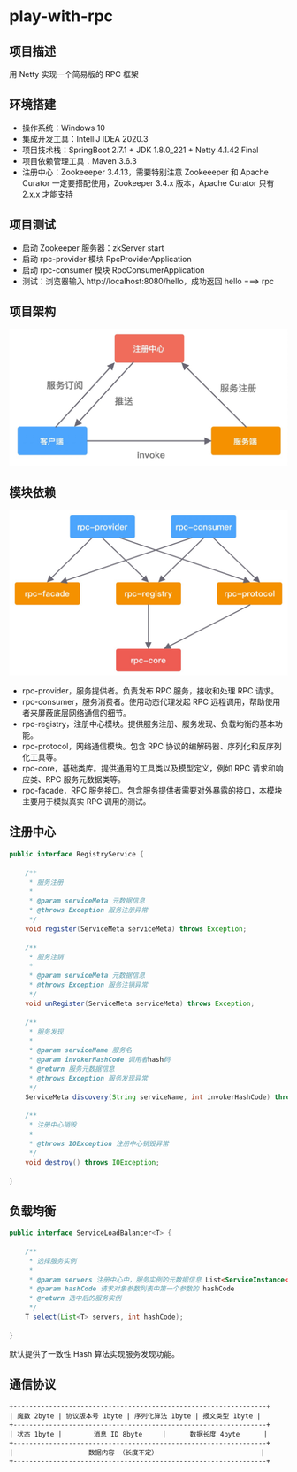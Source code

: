 # play-with-rpc

## 项目描述
用 Netty 实现一个简易版的 RPC 框架

## 环境搭建
- 操作系统：Windows 10
- 集成开发工具：IntelliJ IDEA 2020.3
- 项目技术栈：SpringBoot 2.7.1 + JDK 1.8.0_221 + Netty 4.1.42.Final
- 项目依赖管理工具：Maven 3.6.3
- 注册中心：Zookeeeper 3.4.13，需要特别注意 Zookeeeper 和 Apache Curator 一定要搭配使用，Zookeeper 3.4.x 版本，Apache Curator 只有 2.x.x 才能支持

## 项目测试
- 启动 Zookeeper 服务器：zkServer start
- 启动 rpc-provider 模块 RpcProviderApplication
- 启动 rpc-consumer 模块 RpcConsumerApplication
- 测试：浏览器输入 http://localhost:8080/hello，成功返回 hello ===> rpc

## 项目架构
![RPC 项目架构](img/rpc_arch.png)

## 模块依赖
![模块依赖](img/module_dependency.png)
- rpc-provider，服务提供者。负责发布 RPC 服务，接收和处理 RPC 请求。
- rpc-consumer，服务消费者。使用动态代理发起 RPC 远程调用，帮助使用者来屏蔽底层网络通信的细节。
- rpc-registry，注册中心模块。提供服务注册、服务发现、负载均衡的基本功能。
- rpc-protocol，网络通信模块。包含 RPC 协议的编解码器、序列化和反序列化工具等。
- rpc-core，基础类库。提供通用的工具类以及模型定义，例如 RPC 请求和响应类、RPC 服务元数据类等。
- rpc-facade，RPC 服务接口。包含服务提供者需要对外暴露的接口，本模块主要用于模拟真实 RPC 调用的测试。

## 注册中心
```java
public interface RegistryService {

    /**
     * 服务注册
     *
     * @param serviceMeta 元数据信息
     * @throws Exception 服务注册异常
     */
    void register(ServiceMeta serviceMeta) throws Exception;

    /**
     * 服务注销
     *
     * @param serviceMeta 元数据信息
     * @throws Exception 服务注销异常
     */
    void unRegister(ServiceMeta serviceMeta) throws Exception;

    /**
     * 服务发现
     *
     * @param serviceName 服务名
     * @param invokerHashCode 调用者hash码
     * @return 服务元数据信息
     * @throws Exception 服务发现异常
     */
    ServiceMeta discovery(String serviceName, int invokerHashCode) throws Exception;

    /**
     * 注册中心销毁
     *
     * @throws IOException 注册中心销毁异常
     */
    void destroy() throws IOException;

}
```

## 负载均衡
```java
public interface ServiceLoadBalancer<T> {

    /**
     * 选择服务实例
     *
     * @param servers 注册中心中，服务实例的元数据信息 List<ServiceInstance<ServiceMeta>>
     * @param hashCode 请求对象参数列表中第一个参数的 hashCode
     * @return 选中后的服务实例
     */
    T select(List<T> servers, int hashCode);

}
```

默认提供了一致性 Hash 算法实现服务发现功能。

## 通信协议
```properties
+----------------------------------------------------------------+
| 魔数 2byte | 协议版本号 1byte | 序列化算法 1byte | 报文类型 1byte |
+----------------------------------------------------------------+
| 状态 1byte |        消息 ID 8byte     |      数据长度 4byte      |
+----------------------------------------------------------------+
|                   数据内容 （长度不定）                          |
+----------------------------------------------------------------+
```

